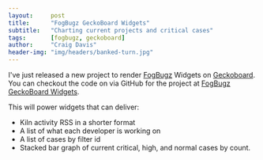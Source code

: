 ```yaml
---
layout:     post
title:      "FogBugz GeckoBoard Widgets"
subtitle:   "Charting current projects and critical cases"
tags:       [fogbugz, geckoboard]
author:     "Craig Davis"
header-img: "img/headers/banked-turn.jpg"
---
```


I've just released a new project to render [FogBugz][fb] Widgets on [Geckoboard][gb].
You can checkout the code on via GitHub for the project at
[FogBugz GeckoBoard Widgets](https://github.com/there4/fogbugz-geckoboard).

This will power widgets that can deliver:

* Kiln activity RSS in a shorter format
* A list of what each developer is working on
* A list of cases by filter id
* Stacked bar graph of current critical, high, and normal cases by count.


[fb]: http://www.fogcreek.com/fogbugz/
[gb]: http://www.geckoboard.com/
